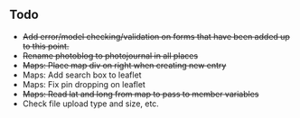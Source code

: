 ﻿## Todo
- ~~Add error/model checking/validation on forms that have been added up to this point.~~
- ~~Rename photoblog to photojournal in all places~~
- ~~Maps: Place map div on right when creating new entry~~
- Maps: Add search box to leaflet
- Maps: Fix pin dropping on leaflet
- ~~Maps: Read lat and long from map to pass to member variables~~
- Check file upload type and size, etc.